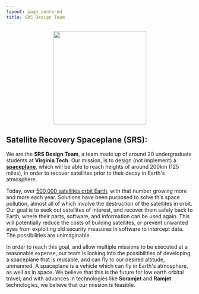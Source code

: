```yaml
---
layout: page_centered
title: SRS Design Team
---
```

<img style="display: block; margin:0 auto; height: 250px;" src="{{site.url}}/images/TempLogo.png"/>

## Satellite Recovery Spaceplane (SRS):

We are the **SRS Design Team**, a team made up of around 20 undergraduate students at **Virginia Tech**.
Our mission, is to design (not implement) a [**spaceplane**](/articles/2016/03/29/What-is-a-Spaceplane), which will be able to reach heights of
around 200km (125 miles), in order to recover satellites prior to their decay in Earth's atmosphere.

Today, over [500,000 satellites orbit Earth](http://www.nasa.gov/mission_pages/station/news/orbital_debris.html),
with that number growing more and more each year. Solutions have been purposed to solve this space pollution,
almost all of which involve the destruction of the satellites in orbit. Our goal is to seek out satellites of
interest, and recover them safely back to Earth, where their parts, software, and information can be used again.
This will potentially reduce the costs of building satellites, or prevent unwanted eyes from exploiting old security
measures in software to intercept data. The possibilities are unimaginable.

In order to reach this goal, and allow multiple missions to be executed at a reasonable expense, our team is looking
into the possibilities of developing a spaceplane that is reusable, and can fly to our desired altitude, unmanned.
A spaceplane is a vehicle which can fly in Earth's atmosphere, as well as in space. We believe that this is the future
for low earth orbital travel, and with advances in technologies like **Scramjet** and **Ramjet** technologies, we believe that
our mission is feasible.
